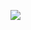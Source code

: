 ![](https://gblobscdn.gitbook.com/assets%2F-LrtQOWSnDdXhp3kYN4k%2F-M3U3aNXgGJVkKZ-TldN%2F-LrtQbsiiP7NbJoe3yJG%2Ftitle.png?alt=media)

